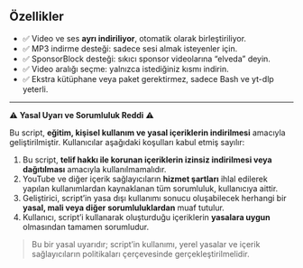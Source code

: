 ## Özellikler

- ✅ Video ve ses **ayrı indiriliyor**, otomatik olarak birleştiriliyor.
- ✅ MP3 indirme desteği: sadece sesi almak isteyenler için.
- ✅ SponsorBlock desteği: sıkıcı sponsor videolarına “elveda” deyin.
- ✅ Video aralığı seçme: yalnızca istediğiniz kısmı indirin.
- ✅ Ekstra kütüphane veya paket gerektirmez, sadece Bash ve yt-dlp yeterli.

---
⚠️ **Yasal Uyarı ve Sorumluluk Reddi** ⚠️

Bu script, **eğitim, kişisel kullanım ve yasal içeriklerin indirilmesi** amacıyla geliştirilmiştir. Kullanıcılar aşağıdaki koşulları kabul etmiş sayılır:

1. Bu script, **telif hakkı ile korunan içeriklerin izinsiz indirilmesi veya dağıtılması** amacıyla kullanılmamalıdır.
2. YouTube ve diğer içerik sağlayıcıların **hizmet şartları** ihlal edilerek yapılan kullanımlardan kaynaklanan tüm sorumluluk, kullanıcıya aittir.
3. Geliştirici, script’in yasa dışı kullanımı sonucu oluşabilecek herhangi bir **yasal, mali veya diğer sorumluluklardan** muaf tutulur.
4. Kullanıcı, script’i kullanarak oluşturduğu içeriklerin **yasalara uygun** olmasından tamamen sorumludur.

> Bu bir yasal uyarıdır; script’in kullanımı, yerel yasalar ve içerik sağlayıcıların politikaları çerçevesinde gerçekleştirilmelidir.
